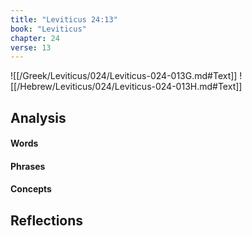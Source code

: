 ```yaml
---
title: "Leviticus 24:13"
book: "Leviticus"
chapter: 24
verse: 13
---
```

![[/Greek/Leviticus/024/Leviticus-024-013G.md#Text]]
![[/Hebrew/Leviticus/024/Leviticus-024-013H.md#Text]]

## Analysis

#### Words

#### Phrases

#### Concepts

## Reflections
